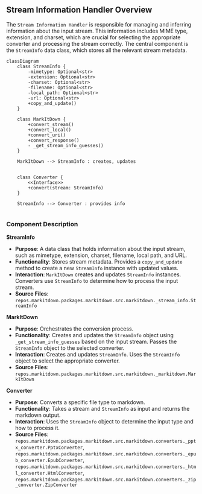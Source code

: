 ## Stream Information Handler Overview

The `Stream Information Handler` is responsible for managing and inferring information about the input stream. This information includes MIME type, extension, and charset, which are crucial for selecting the appropriate converter and processing the stream correctly. The central component is the `StreamInfo` data class, which stores all the relevant stream metadata.

```mermaid
classDiagram
    class StreamInfo {
        -mimetype: Optional<str>
        -extension: Optional<str>
        -charset: Optional<str>
        -filename: Optional<str>
        -local_path: Optional<str>
        -url: Optional<str>
        +copy_and_update()
    }

    class MarkItDown {
        +convert_stream()
        +convert_local()
        +convert_uri()
        +convert_response()
        - _get_stream_info_guesses()
    }

    MarkItDown --> StreamInfo : creates, updates


    class Converter {
        <<Interface>>
        +convert(stream: StreamInfo)
    }

    StreamInfo --> Converter : provides info


```

### Component Description

**StreamInfo**
*   **Purpose**: A data class that holds information about the input stream, such as mimetype, extension, charset, filename, local path, and URL.
*   **Functionality**: Stores stream metadata. Provides a `copy_and_update` method to create a new `StreamInfo` instance with updated values.
*   **Interaction**: `MarkItDown` creates and updates `StreamInfo` instances. Converters use `StreamInfo` to determine how to process the input stream.
*   **Source Files**: `repos.markitdown.packages.markitdown.src.markitdown._stream_info.StreamInfo`

**MarkItDown**
*   **Purpose**: Orchestrates the conversion process.
*   **Functionality**: Creates and updates the `StreamInfo` object using `_get_stream_info_guesses` based on the input stream. Passes the `StreamInfo` object to the selected converter.
*   **Interaction**: Creates and updates `StreamInfo`. Uses the `StreamInfo` object to select the appropriate converter.
*   **Source Files**: `repos.markitdown.packages.markitdown.src.markitdown._markitdown.MarkItDown`

**Converter**
*   **Purpose**: Converts a specific file type to markdown.
*   **Functionality**: Takes a stream and `StreamInfo` as input and returns the markdown output.
*   **Interaction**: Uses the `StreamInfo` object to determine the input type and how to process it.
*   **Source Files**: `repos.markitdown.packages.markitdown.src.markitdown.converters._pptx_converter.PptxConverter`, `repos.markitdown.packages.markitdown.src.markitdown.converters._epub_converter.EpubConverter`, `repos.markitdown.packages.markitdown.src.markitdown.converters._html_converter.HtmlConverter`, `repos.markitdown.packages.markitdown.src.markitdown.converters._zip_converter.ZipConverter`
